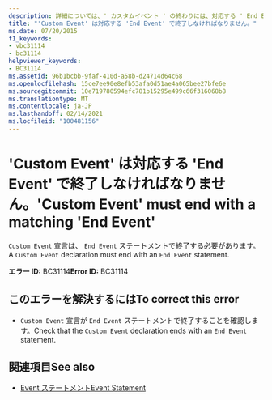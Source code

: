 ```yaml
---
description: 詳細については、' カスタムイベント ' の終わりには、対応する ' End Event ' を指定しなければなりません
title: "'Custom Event' は対応する 'End Event' で終了しなければなりません。"
ms.date: 07/20/2015
f1_keywords:
- vbc31114
- bc31114
helpviewer_keywords:
- BC31114
ms.assetid: 96b1bcbb-9faf-410d-a58b-d24714d64c68
ms.openlocfilehash: 15ce7ee90e8efb53afa0d51ae4a065bee27bfe6e
ms.sourcegitcommit: 10e719780594efc781b15295e499c66f316068b8
ms.translationtype: MT
ms.contentlocale: ja-JP
ms.lasthandoff: 02/14/2021
ms.locfileid: "100481156"
---
```

# <a name="custom-event-must-end-with-a-matching-end-event"></a><span data-ttu-id="61edc-103">'Custom Event' は対応する 'End Event' で終了しなければなりません。</span><span class="sxs-lookup"><span data-stu-id="61edc-103">'Custom Event' must end with a matching 'End Event'</span></span>

<span data-ttu-id="61edc-104">`Custom Event` 宣言は、 `End Event` ステートメントで終了する必要があります。</span><span class="sxs-lookup"><span data-stu-id="61edc-104">A `Custom Event` declaration must end with an `End Event` statement.</span></span>  
  
 <span data-ttu-id="61edc-105">**エラー ID:** BC31114</span><span class="sxs-lookup"><span data-stu-id="61edc-105">**Error ID:** BC31114</span></span>  
  
## <a name="to-correct-this-error"></a><span data-ttu-id="61edc-106">このエラーを解決するには</span><span class="sxs-lookup"><span data-stu-id="61edc-106">To correct this error</span></span>  
  
- <span data-ttu-id="61edc-107">`Custom Event` 宣言が `End Event` ステートメントで終了することを確認します。</span><span class="sxs-lookup"><span data-stu-id="61edc-107">Check that the `Custom Event` declaration ends with an `End Event` statement.</span></span>  
  
## <a name="see-also"></a><span data-ttu-id="61edc-108">関連項目</span><span class="sxs-lookup"><span data-stu-id="61edc-108">See also</span></span>

- [<span data-ttu-id="61edc-109">Event ステートメント</span><span class="sxs-lookup"><span data-stu-id="61edc-109">Event Statement</span></span>](../language-reference/statements/event-statement.md)
